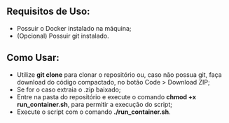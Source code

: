 ## Requisitos de Uso:
- Possuir o Docker instalado na máquina;
- (Opcional) Possuir git instalado.
## Como Usar:
- Utilize **git clone** para clonar o repositório ou, caso não possua git, faça download do código compactado, no botão Code > Download ZIP;
- Se for o caso extraia o .zip baixado;
- Entre na pasta do repositório e execute o comando **chmod +x run_container.sh**, para permitir a execução do script;
- Execute o script com o comando **./run_container.sh**.